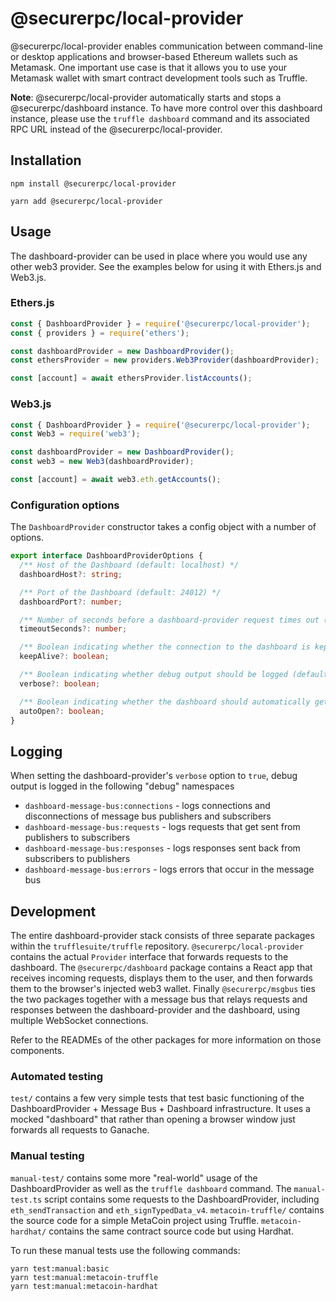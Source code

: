 # @securerpc/local-provider

@securerpc/local-provider enables communication between command-line or desktop
applications and browser-based Ethereum wallets such as Metamask. One important
use case is that it allows you to use your Metamask wallet with smart contract
development tools such as Truffle.

**Note**: @securerpc/local-provider automatically starts and stops a
@securerpc/dashboard instance. To have more control over this dashboard
instance, please use the `truffle dashboard` command and its associated RPC URL
instead of the @securerpc/local-provider.

## Installation

```
npm install @securerpc/local-provider
```

```
yarn add @securerpc/local-provider
```

## Usage

The dashboard-provider can be used in place where you would use any other web3
provider. See the examples below for using it with Ethers.js and Web3.js.

### Ethers.js

```js
const { DashboardProvider } = require('@securerpc/local-provider');
const { providers } = require('ethers');

const dashboardProvider = new DashboardProvider();
const ethersProvider = new providers.Web3Provider(dashboardProvider);

const [account] = await ethersProvider.listAccounts();
```

### Web3.js

```js
const { DashboardProvider } = require('@securerpc/local-provider');
const Web3 = require('web3');

const dashboardProvider = new DashboardProvider();
const web3 = new Web3(dashboardProvider);

const [account] = await web3.eth.getAccounts();
```

### Configuration options

The `DashboardProvider` constructor takes a config object with a number of
options.

```ts
export interface DashboardProviderOptions {
  /** Host of the Dashboard (default: localhost) */
  dashboardHost?: string;

  /** Port of the Dashboard (default: 24012) */
  dashboardPort?: number;

  /** Number of seconds before a dashboard-provider request times out (default: 120) */
  timeoutSeconds?: number;

  /** Boolean indicating whether the connection to the dashboard is kept alive between requests (default: false) */
  keepAlive?: boolean;

  /** Boolean indicating whether debug output should be logged (default: false) */
  verbose?: boolean;

  /** Boolean indicating whether the dashboard should automatically get opened in the default browser (default: true) */
  autoOpen?: boolean;
}
```

## Logging

When setting the dashboard-provider's `verbose` option to `true`, debug output
is logged in the following "debug" namespaces

- `dashboard-message-bus:connections` - logs connections and disconnections of
  message bus publishers and subscribers
- `dashboard-message-bus:requests` - logs requests that get sent from publishers
  to subscribers
- `dashboard-message-bus:responses` - logs responses sent back from subscribers
  to publishers
- `dashboard-message-bus:errors` - logs errors that occur in the message bus

## Development

The entire dashboard-provider stack consists of three separate packages within
the `trufflesuite/truffle` repository. `@securerpc/local-provider` contains the
actual `Provider` interface that forwards requests to the dashboard. The
`@securerpc/dashboard` package contains a React app that receives incoming
requests, displays them to the user, and then forwards them to the browser's
injected web3 wallet. Finally `@securerpc/msgbus` ties the two packages together
with a message bus that relays requests and responses between the
dashboard-provider and the dashboard, using multiple WebSocket connections.

Refer to the READMEs of the other packages for more information on those
components.

### Automated testing

`test/` contains a few very simple tests that test basic functioning of the
DashboardProvider + Message Bus + Dashboard infrastructure. It uses a mocked
"dashboard" that rather than opening a browser window just forwards all requests
to Ganache.

### Manual testing

`manual-test/` contains some more "real-world" usage of the DashboardProvider as
well as the `truffle dashboard` command. The `manual-test.ts` script contains
some requests to the DashboardProvider, including `eth_sendTransaction` and
`eth_signTypedData_v4`. `metacoin-truffle/` contains the source code for a
simple MetaCoin project using Truffle. `metacoin-hardhat/` contains the same
contract source code but using Hardhat.

To run these manual tests use the following commands:

```
yarn test:manual:basic
yarn test:manual:metacoin-truffle
yarn test:manual:metacoin-hardhat
```
